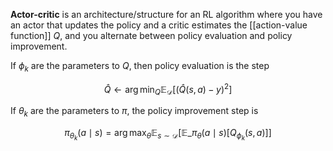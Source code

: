 **Actor-critic** is an architecture/structure for an RL algorithm where you have an actor that updates the policy and a critic estimates the [[action-value function]] $Q$, and you alternate between policy evaluation and policy improvement. 

If $\phi_k$ are the parameters to $Q$, then policy evaluation is the step

$$
\hat{Q} \leftarrow \arg\min_Q \mathbb{E}_\mathcal{D}\left[\left( \hat{Q}(s, a) - y \right)^2 \right]
$$

If $\theta_k$ are the parameters to $\pi$, the policy improvement step is

$$
\pi_{\theta_k}(a \mid s) = \arg\max_\theta \mathbb{E}_{s \sim \mathcal{D}}\left[ \mathbb{E}\_{\pi_\theta(a \mid s)} \left[ Q_{\phi_k}(s,a) \right] \right]
$$
